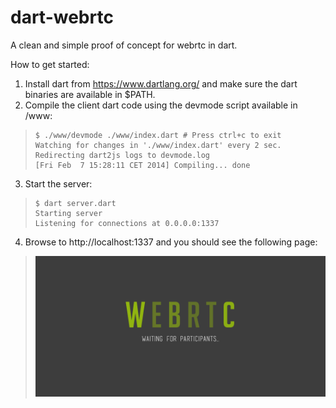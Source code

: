 dart-webrtc
===========
A clean and simple proof of concept for webrtc in dart.

How to get started:

1. Install dart from https://www.dartlang.org/ and make sure the dart binaries are available in $PATH.
2. Compile the client dart code using the devmode script available in /www:
> ```
> $ ./www/devmode ./www/index.dart # Press ctrl+c to exit
> Watching for changes in './www/index.dart' every 2 sec.
> Redirecting dart2js logs to devmode.log
> [Fri Feb  7 15:28:11 CET 2014] Compiling... done
> ```

3. Start the server:
> ```
> $ dart server.dart
> Starting server
> Listening for connections at 0.0.0.0:1337
> ```

4. Browse to http://localhost:1337 and you should see the following page:
> ![Screenshot](screenshot.png)
